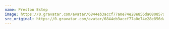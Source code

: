 ```yaml
---
name: Preston Estep
image: https://0.gravatar.com/avatar/6844eb3accf77a0e74e28e856da08085?s=144&amp;d=https%3A%2F%2F0.gravatar.com%2Favatar%2Fad516503a11cd5ca435acc9bb6523536%3Fs%3D48&amp;r=G"
src_original: https://0.gravatar.com/avatar/6844eb3accf77a0e74e28e856da08085?s=48&amp;d=https%3A%2F%2F0.gravatar.com%2Favatar%2Fad516503a11cd5ca435acc9bb6523536%3Fs%3D48&amp;r=G"
---
```

